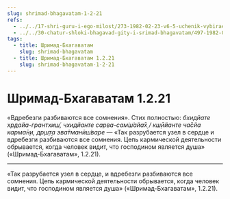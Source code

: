 ```yaml
---
slug: shrimad-bhagavatam-1-2-21
refs:
  - ../../17-shri-guru-i-ego-milost/273-1982-02-23-v6-5-uchenik-vybiraet-uchitelya-v-zavisimosti-ot-tipa-very.md
  - ../../30-chatur-shloki-bhagavad-gity-i-srimad-bhagavatam/497-1982-06-19-b5-hari-katha-istochnik-zhizni-obyasnenie-chatur-shloki-bhagavad-gity.md
tags:
  - title: Шримад-Бхагаватам
    slug: shrimad-bhagavatam
  - title: Шримад-Бхагаватам 1.2.21
    slug: shrimad-bhagavatam-1-2-21
---
```


# Шримад-Бхагаватам 1.2.21

«Вдребезги разбиваются все сомнения». Стих полностью: *бхидйате хр̣дайа-грантхиш́, чхидйанте сарва-сам̇ш́айа̄х̣ / кш̣ӣйанте ча̄сйа карма̄н̣и, др̣ш̣т̣а эва̄тманӣш́варе* — «Так разрубается узел в сердце и вдребезги разбиваются все сомнения. Цепь кармической деятельности обрывается, когда человек видит, что господином является душа» («Шримад-Бхагаватам», 1.2.21).

---

«Так разрубается узел в сердце, и вдребезги разбиваются все сомнения. Цепь кармической деятельности обрывается, когда человек видит, что господином является душа» («Шримад-Бхагаватам», 1.2.21).
